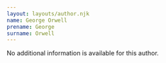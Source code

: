 ```yaml
---
layout: layouts/author.njk
name: George Orwell
prename: George
surname: Orwell
---
```

No additional information is available for this author.
